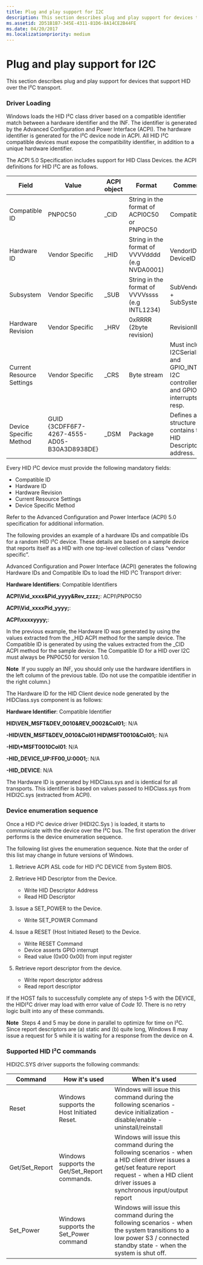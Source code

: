 ```yaml
---
title: Plug and play support for I2C
description: This section describes plug and play support for devices that support HID over the I²C.
ms.assetid: 2D51B1B7-345E-4311-81D6-8A14CE2B44FE
ms.date: 04/20/2017
ms.localizationpriority: medium
---
```


# Plug and play support for I2C


This section describes plug and play support for devices that support HID over the I²C transport.

### Driver Loading

Windows loads the HID I²C class driver based on a compatible identifier match between a hardware identifier and the INF. The identifier is generated by the Advanced Configuration and Power Interface (ACPI). The hardware identifier is generated for the I²C device node in ACPI. All HID I²C compatible devices must expose the compatibility identifier, in addition to a unique hardware identifier.

The ACPI 5.0 Specification includes support for HID Class Devices. the ACPI definitions for HID I²C are as follows.

| Field                     | Value                                       | ACPI object | Format                                          | Comments                                                                             |
|-|-|-|-|-|
| Compatible ID             | PNP0C50                                     | \_CID       | String in the format of ACPI0C50 or PNP0C50     | CompatibleID                                                                         |
| Hardware ID               | Vendor Specific                             | \_HID       | String in the format of VVVVdddd (e.g NVDA0001) | VendorID + DeviceID                                                                  |
| Subsystem                 | Vendor Specific                             | \_SUB       | String in the format of VVVVssss (e.g INTL1234) | SubVendorID + SubSystemID                                                            |
| Hardware Revision         | Vendor Specific                             | \_HRV       | 0xRRRR (2byte revision)                         | RevisionID                                                                           |
| Current Resource Settings | Vendor Specific                             | \_CRS       | Byte stream                                     | Must include I2CSerialBus and GPIO\_INT for I2C controller and GPIO interrupts resp. |
| Device Specific Method    | GUID {3CDFF6F7-4267-4555-AD05-B30A3D8938DE} | \_DSM       | Package                                         | Defines a structure that contains the HID Descriptor address.                        |

 

Every HID I²C device must provide the following mandatory fields:

-   Compatible ID
-   Hardware ID
-   Hardware Revision
-   Current Resource Settings
-   Device Specific Method

Refer to the Advanced Configuration and Power Interface (ACPI) 5.0 specification for additional information.

The following provides an example of a hardware IDs and compatible IDs for a random HID I²C device. These details are based on a sample device that reports itself as a HID with one top-level collection of class “vendor specific”.

Advanced Configuration and Power Interface (ACPI) generates the following Hardware IDs and Compatible IDs to load the HID I²C Transport driver:

**Hardware Identifiers**: Compatible Identifiers

**ACPI\\Vid\_xxxx&Pid\_yyyy&Rev\_zzzz;**: ACPI\\PNP0C50

**ACPI\\Vid\_xxxxPid\_yyyy;**: 

**ACPI\\xxxxyyyy;**: 


 

In the previous example, the Hardware ID was generated by using the values extracted from the \_HID ACPI method for the sample device. The Compatible ID is generated by using the values extracted from the \_CID ACPI method for the sample device. The Compatible ID for a HID over I2C must always be PNP0C50 for version 1.0.

**Note**  If you supply an INF, you should only use the hardware identifiers in the left column of the previous table. (Do not use the compatible identifier in the right column.)

 

The Hardware ID for the HID Client device node generated by the HIDClass.sys component is as follows:

**Hardware Identifier**: Compatible Identifier

**HID\\VEN\_MSFT&DEV\_0010&REV\_0002&Col01;**: N/A

**-HID\\VEN\_MSFT&DEV\_0010&Col01 HID\\MSFT0010&Col01;**: N/A

**-HID\\\*MSFT0010Col01**: N/A

**-HID\_DEVICE\_UP:FF00\_U:0001;**: N/A

**-HID\_DEVICE**: N/A


 

The Hardware ID is generated by HIDClass.sys and is identical for all transports. This identifier is based on values passed to HIDClass.sys from HIDI2C.sys (extracted from ACPI).

### Device enumeration sequence

Once a HID I²C device driver (HIDI2C.Sys ) is loaded, it starts to communicate with the device over the I²C bus. The first operation the driver performs is the device enumeration sequence.

The following list gives the enumeration sequence. Note that the order of this list may change in future versions of Windows.

1.  Retrieve ACPI ASL code for HID I²C DEVICE from System BIOS.
2.  Retrieve HID Descriptor from the Device.
    -   Write HID Descriptor Address
    -   Read HID Descriptor

3.  Issue a SET\_POWER to the Device.
    -   Write SET\_POWER Command

4.  Issue a RESET (Host Initiated Reset) to the Device.
    -   Write RESET Command
    -   Device asserts GPIO interrupt
    -   Read value (0x00 0x00) from input register

5.  Retrieve report descriptor from the device.
    -   Write report descriptor address
    -   Read report descriptor

If the HOST fails to successfully complete any of steps 1-5 with the DEVICE, the HIDI²C driver may load with error value of *Code 10*. There is no retry logic built into any of these commands.

**Note**  Steps 4 and 5 may be done in parallel to optimize for time on I²C. Since report descriptors are (a) static and (b) quite long, Windows 8 may issue a request for 5 while it is waiting for a response from the device on 4.

 

### <a href="" id="supported-hid-i2c-commands"></a>Supported HID I²C commands

HIDI2C.SYS driver supports the following commands:

| Command         | How it's used                                  | When it's used                                                                                                                                                                                        |
|-|-|-|
| Reset           | Windows supports the Host Initiated Reset.     | Windows will issue this command during the following scenarios - device initialization - disable/enable - uninstall/reinstall                                                                         |
| Get/Set\_Report | Windows supports the Get/Set\_Report commands. | Windows will issue this command during the following scenarios - when a HID client driver issues a get/set feature report request - when a HID client driver issues a synchronous input/output report |
| Set\_Power      | Windows supports the Set\_Power command        | Windows will issue this command during the following scenarios - when the system transitions to a low power S3 / connected standby state - when the system is shut off.                               |

 

 

 




